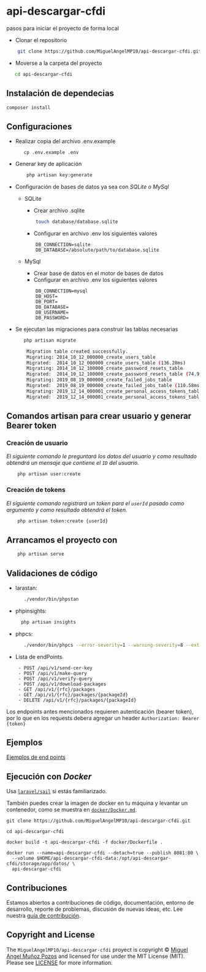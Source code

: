 # api-descargar-cfdi

pasos para iniciar el proyecto de forma local

-   Clonar el repositorio

```bash
    git clone https://github.com/MiguelAngelMP10/api-descargar-cfdi.git
```

-   Moverse a la carpeta del proyecto

```bash
   cd api-descargar-cfdi
```

## Instalación de dependecias

```bash
composer install
```

## Configuraciones

-   Realizar copia del archivo .env.example

    ```
       cp .env.example .env
    ```

-   Generar key de aplicación
    ```bash
        php artisan key:generate
    ```
-   Configuración de bases de datos ya sea con _SQLite o MySql_

    -   SQLite

        -   Crear archivo .sqlite

        ```bash
            touch database/database.sqlite
        ```

        -   Configurar en archivo .env los siguientes valores

        ```env
            DB_CONNECTION=sqlite
            DB_DATABASE=/absolute/path/to/database.sqlite
        ```

    -   MySql

        -   Crear base de datos en el motor de bases de datos
        -   Configurar en archivo .env los siguientes valores

        ```env
            DB_CONNECTION=mysql
            DB_HOST=
            DB_PORT=
            DB_DATABASE=
            DB_USERNAME=
            DB_PASSWORD=
        ```

-   Se ejecutan las migraciones para construir las tablas necesarias

    ```bash
       php artisan migrate
    ```

    ```bash
        Migration table created successfully.
        Migrating: 2014_10_12_000000_create_users_table
        Migrated:  2014_10_12_000000_create_users_table (136.28ms)
        Migrating: 2014_10_12_100000_create_password_resets_table
        Migrated:  2014_10_12_100000_create_password_resets_table (74.94ms)
        Migrating: 2019_08_19_000000_create_failed_jobs_table
        Migrated:  2019_08_19_000000_create_failed_jobs_table (110.58ms)
        Migrating: 2019_12_14_000001_create_personal_access_tokens_table
        Migrated:  2019_12_14_000001_create_personal_access_tokens_table (94.67ms)
    ```

## Comandos artisan para crear usuario y generar Bearer token

### Creación de usuario

_El siguiente comando le preguntará los datos del usuario y como resultado obtendrá un mensaje que contiene el `ID` del usuario._

```bash
    php artisan user:create
```

### Creación de tokens

_El siguiente comando registrará un token para el `userId` pasado como argumento y como resultado obtendrá el token._

```bash
    php artisan token:create {userId}
```

## Arrancamos el proyecto con

```bash
    php artisan serve
```

## Validaciones de código

-   larastan:

    ```bash
       ./vendor/bin/phpstan
    ```

-   phpinsights:

    ```bash
      php artisan insights
    ```

-   phpcs:

    ```bash
       ./vendor/bin/phpcs --error-severity=1 --warning-severity=8 --extensions=php
    ```

-   Lista de endPoints
    ```text
     - POST /api/v1/send-cer-key
     - POST /api/v1/make-query
     - POST /api/v1/verify-query
     - POST /api/v1/download-packages
     - GET /api/v1/{rfc}/packages
     - GET /api/v1/{rfc}/packages/{packageId}
     - DELETE /api/v1/{rfc}/packages/{packageId}
    ```

Los endpoints antes mencionados requieren autenticación (bearer token), por lo que en los requests debera agregar un header `Authorization: Bearer {token}`

## Ejemplos

[Ejemplos de end points](docs)

## Ejecución con _Docker_

Usa [`laravel/sail`](https://laravel.com/docs/8.x/sail) si estás familiarizado.

También puedes crear la imagen de docker en tu máquina y levantar un contenedor,
como se muestra en [`docker/Docker.md`](docker/Docker.md).

```shell
git clone https://github.com/MiguelAngelMP10/api-descargar-cfdi.git

cd api-descargar-cfdi

docker build -t api-descargar-cfdi -f docker/Dockerfile .

docker run --name=api-descargar-cfdi --detach=true --publish 8081:80 \
  --volume $HOME/api-descargar-cfdi-data:/opt/api-descargar-cfdi/storage/app/datos/ \
  api-descargar-cfdi

```

## Contribuciones

Estamos abiertos a contribuciones de código, documentación, entorno de desarrollo, reporte de problemas,
discusión de nuevas ideas, etc. Lee nuestra [guía de contribución](CONTRIBUTING.md).

## Copyright and License

The `MiguelAngelMP10/api-descargar-cfdi` proyect is copyright © [Miguel Angel Muñoz Pozos](a)
and licensed for use under the MIT License (MIT). Please see [LICENSE](https://github.com/MiguelAngelMP10/api-descargar-cfdi/blob/main/LICENSE) for more information.
